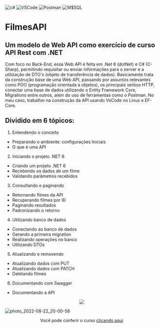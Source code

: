 ![c#](https://img.shields.io/badge/C%23-239120?style=for-the-badge&logo=c-sharp&logoColor=white)
![VSCode](https://img.shields.io/badge/VSCode-050038?style=for-the-badge&logo=visualstudiocode&logoColor=white)
![Postman](https://img.shields.io/badge/Postman-F75B00?style=for-the-badge&logo=postman&logoColor=white)
![M$SQL](https://img.shields.io/badge/SQL-328BEC?style=for-the-badge&logo=microsoftsqlserver&logoColor=white)
# FilmesAPI

## Um modelo de Web API como exercício de curso API Rest com .NET

Com foco no Back-End, essa Web API é feita em .Net 6 (dotNet) e C# (C-Sharp), permitindo requisitar ou enviar informações para o server e a utilização de DTO's (objeto de transferência de dados). Basicamente trata da construção base de uma Web API, passando por assuntos relevantes como POO (programação orientada a objetos), os principais verbos HTTP, conectar uma base de dados utilizando o Entity Framework Core, Migrations entre outros, além do uso de ferramentas como o Postman. No meu caso, trabalhei na construção da API usando VsCode no Linux e EF-Core.

## Dividido em 6 tópicos: 
1. Entendendo o conceito
* Preparando o ambiente: configurações Iniciais
* O que é uma API
2. Iniciando o projeto .NET 6
* Criando um projeto .NET 6
* Recebendo os dados de um filme
* Validando parâmetros recebidos
3. Consultando e paginando
* Retornando filmes da API
* Recuperando filmes por ID
* Paginando resultados
* Padronizando o retorno
4. Utilizando banco de dados
* Conectando ao banco de dados
* Gerando a primeira migration
* Realizando operações no banco
* Utilizando DTOs
5. Atualizando e removendo
* Atualizando dados com PUT
* Atualizando dados com PATCH
* Deletando filmes
6. Documentando com Swagger
* Documentando a API

<div align="center">
<img src="https://user-images.githubusercontent.com/83375136/213885531-82af0f3d-a136-44c4-a5f6-8e980b8c0b45.png"/>
</div>



![photo_2022-08-22_20-00-58](https://user-images.githubusercontent.com/83375136/197611722-24a190ff-81fc-4cad-abd2-25ad9ea79bc6.jpg)
<div align="center">
Você pode conferir o curso <a href="https://cursos.alura.com.br/course/api-rest-net-5-operacoes-verbos-http">clicando aqui</a>
</div>

